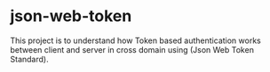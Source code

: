 # json-web-token

This project is to understand how Token based authentication works between client and server in cross domain using (Json Web Token Standard).
